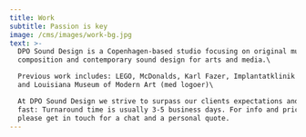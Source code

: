 ```yaml
---
title: Work
subtitle: Passion is key
image: /cms/images/work-bg.jpg
text: >-
  DPO Sound Design is a Copenhagen-based studio focusing on original music
  composition and contemporary sound design for arts and media.\

  Previous work includes: LEGO, McDonalds, Karl Fazer, Implantatklinik København
  and Louisiana Museum of Modern Art (med logoer)\

  At DPO Sound Design we strive to surpass our clients expectations and we work
  fast: Turnaround time is usually 3-5 business days. For info and pricing,
  please get in touch for a chat and a personal quote.
---
```




